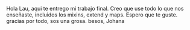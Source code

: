 Hola Lau, aqui te entrego mi trabajo final. Creo que use todo lo que nos enseñaste, incluidos los mixins, extend y maps. Espero que te guste. gracias por todo, sos una grosa.
besos, Johana
